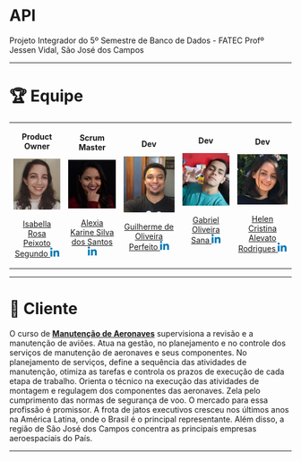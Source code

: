 # API
Projeto Integrador do 5º Semestre de Banco de Dados - FATEC Profº Jessen Vidal, São José dos Campos

<hr/>

# :trophy: Equipe

<center>
  <table align="center">
    <tr>
      <td align="center" width="15%">
          <p><b>Product Owner</b></p>
          <p><img src="https://github.com/EquipeFatec/api-5/blob/main/images/Time/Isabella.jpg"/></p>
          <p><a href="https://github.com/isarps">Isabella Rosa <br/> Peixoto Segundo </a>
          <a href="https://www.linkedin.com/in/isabellarps/"><img src="https://github.com/EquipeFatec/api/blob/main/images/linkedin.png"/></a></p>
      </td>
      <td align="center" width="15%">
          <p><b>Scrum Master</b></p>
          <p><img src="https://github.com/EquipeFatec/api-5/blob/main/images/Time/Alexia.jpg"/></p>
          <p><a href="https://github.com/alexiakarine">Alexia Karine Silva <br/> dos Santos </a>
          <a href="https://www.linkedin.com/in/alexia-karine-silva-5b0a79116/"><img src="https://github.com/EquipeFatec/api/blob/main/images/linkedin.png"/></a></p>
        </td>
      <td align="center" width="15%">
          <p><b>Dev</b></p>
          <p><img src="https://github.com/EquipeFatec/api-5/blob/main/images/Time/Guilherme.jpg"/></p>
          <p><a href="https://github.com/guitambau">Guilherme de Oliveira <br/> Perfeito </a>
          <a href="https://www.linkedin.com/in/guilherme-perfeito-a76729168/"><img src="https://github.com/EquipeFatec/api/blob/main/images/linkedin.png"/></a></p>
        </td>
      <td align="center" width="15%">
          <p><b>Dev</b></p>
          <p><img src="https://github.com/EquipeFatec/api-5/blob/main/images/Time/Gabriel.jpg"/></p>
          <p><a href="https://github.com/gabsana">Gabriel Oliveira Sana </a>
          <a href="https://www.linkedin.com/in/gabriel-sana-ba91a4147/"><img src="https://github.com/EquipeFatec/api/blob/main/images/linkedin.png"/></a></p>
          <br/>
        </td>
      <td align="center" width="15%">
          <p><b>Dev</b></p>
          <p><img src="https://github.com/EquipeFatec/api-5/blob/main/images/Time/Helen.jpg"/></p>
          <p><a href="https://github.com/HelenAlevato">Helen Cristina <br/> Alevato Rodrigues </a>
          <a href="https://www.linkedin.com/in/helenalevato/"><img src="https://github.com/EquipeFatec/api/blob/main/images/linkedin.png"/></a></p>
        </td>
    </tr>
  </table>
 </center>
<hr/>

# :office: Cliente
O curso de [**Manutenção de Aeronaves**](https://fatecsjc-prd.azurewebsites.net/curso-manutencao-de-aeronaves.php) supervisiona a revisão e a manutenção de aviões. Atua na gestão, no planejamento e no controle dos serviços de manutenção de aeronaves e seus componentes. No planejamento de serviços, define a sequência das atividades de manutenção, otimiza as tarefas e controla os prazos de execução de cada etapa de trabalho. Orienta o técnico na execução das atividades de montagem e regulagem dos componentes das aeronaves. Zela pelo cumprimento das normas de segurança de voo. O mercado para essa profissão é promissor. A frota de jatos executivos cresceu nos últimos anos na América Latina, onde o Brasil é o principal representante. Além disso, a região de São José dos Campos concentra as principais empresas aeroespaciais do País. <br/>

<hr/>
